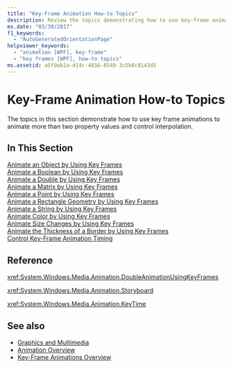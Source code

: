 ```yaml
---
title: "Key-Frame Animation How-to Topics"
description: Review the topics demonstrating how to use key-frame animations to animate more than two property values and control interpolation.
ms.date: "03/30/2017"
f1_keywords: 
  - "AutoGeneratedOrientationPage"
helpviewer_keywords: 
  - "animation [WPF], key-frame"
  - "key frames [WPF], how-to topics"
ms.assetid: a5f9ab1a-d14c-4816-8540-3c5b8c8143d5
---
```

# Key-Frame Animation How-to Topics
The topics in this section demonstrate how to use key frame animations to animate more than two property values and control interpolation.  
  
## In This Section  
 [Animate an Object by Using Key Frames](how-to-animate-an-object-by-using-key-frames.md)  
 [Animate a Boolean by Using Key Frames](how-to-animate-a-boolean-by-using-key-frames.md)  
 [Animate a Double by Using Key Frames](how-to-animate-a-double-by-using-key-frames.md)  
 [Animate a Matrix by Using Key Frames](how-to-animate-a-matrix-by-using-key-frames.md)  
 [Animate a Point by Using Key Frames](how-to-animate-a-point-by-using-key-frames.md)  
 [Animate a Rectangle Geometry by Using Key Frames](how-to-animate-a-rectangle-geometry-by-using-key-frames.md)  
 [Animate a String by Using Key Frames](how-to-animate-a-string-by-using-key-frames.md)  
 [Animate Color by Using Key Frames](how-to-animate-color-by-using-key-frames.md)  
 [Animate Size Changes by Using Key Frames](how-to-animate-size-changes-by-using-key-frames.md)  
 [Animate the Thickness of a Border by Using Key Frames](how-to-animate-the-thickness-of-a-border-by-using-key-frames.md)  
 [Control Key-Frame Animation Timing](how-to-control-key-frame-animation-timing.md)  
  
## Reference  
 <xref:System.Windows.Media.Animation.DoubleAnimationUsingKeyFrames>  
  
 <xref:System.Windows.Media.Animation.Storyboard>  
  
 <xref:System.Windows.Media.Animation.KeyTime>  
  
## See also

- [Graphics and Multimedia](index.md)
- [Animation Overview](animation-overview.md)
- [Key-Frame Animations Overview](key-frame-animations-overview.md)
